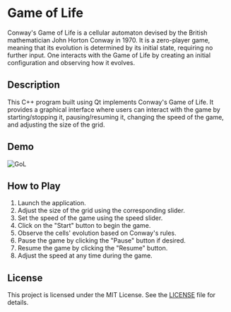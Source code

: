 # Game of Life

Conway's Game of Life is a cellular automaton devised by the British mathematician John Horton Conway in 1970. It is a zero-player game, meaning that its evolution is determined by its initial state, requiring no further input. One interacts with the Game of Life by creating an initial configuration and observing how it evolves.

## Description
This C++ program built using Qt implements Conway's Game of Life. It provides a graphical interface where users can interact with the game by starting/stopping it, pausing/resuming it, changing the speed of the game, and adjusting the size of the grid.

## Demo

![GoL](https://github.com/bananiwo/Game-of-Life/assets/70852391/77afc90d-9c35-4299-89d7-438345a10bad)

## How to Play
1. Launch the application.
2. Adjust the size of the grid using the corresponding slider.
3. Set the speed of the game using the speed slider.
4. Click on the "Start" button to begin the game.
5. Observe the cells' evolution based on Conway's rules.
6. Pause the game by clicking the "Pause" button if desired.
7. Resume the game by clicking the "Resume" button.
8. Adjust the speed at any time during the game.

## License
This project is licensed under the MIT License. See the [LICENSE](LICENSE) file for details.
